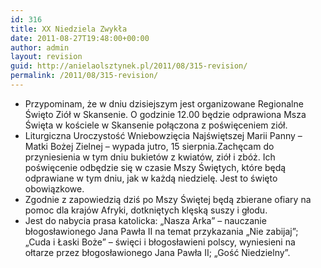 ```yaml
---
id: 316
title: XX Niedziela Zwykła
date: 2011-08-27T19:48:00+00:00
author: admin
layout: revision
guid: http://anielaolsztynek.pl/2011/08/315-revision/
permalink: /2011/08/315-revision/
---
```

  * Przypominam, że w dniu dzisiejszym jest organizowane Regionalne Święto Ziół w Skansenie. O godzinie 12.00 będzie odprawiona Msza Święta w kościele w Skansenie połączona z poświęceniem ziół.
  * Liturgiczna Uroczystość Wniebowzięcia Najświętszej Marii Panny &#8211; Matki Bożej Zielnej &#8211; wypada jutro, 15 sierpnia.Zachęcam do przyniesienia w tym dniu bukietów z kwiatów, ziół i zbóż. Ich poświęcenie odbędzie się w czasie Mszy Świętych, które będą odprawiane w tym dniu, jak w każdą niedzielę. Jest to święto obowiązkowe.
  * Zgodnie z zapowiedzią dziś po Mszy Świętej będą zbierane ofiary na pomoc dla krajów Afryki, dotkniętych klęską suszy i głodu.
  * Jest do nabycia prasa katolicka: &#8222;Nasza Arka&#8221; &#8211; nauczanie błogosławionego Jana Pawła II na temat przykazania &#8222;Nie zabijaj&#8221;; &#8222;Cuda i Łaski Boże&#8221; &#8211; święci i błogosławieni polscy, wyniesieni na ołtarze przez błogosławionego Jana Pawła II; &#8222;Gość Niedzielny&#8221;.